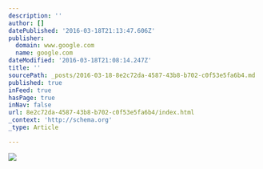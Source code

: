 ```yaml
---
description: ''
author: []
datePublished: '2016-03-18T21:13:47.606Z'
publisher:
  domain: www.google.com
  name: google.com
dateModified: '2016-03-18T21:08:14.247Z'
title: ''
sourcePath: _posts/2016-03-18-8e2c72da-4587-43b8-b702-c0f53e5fa6b4.md
published: true
inFeed: true
hasPage: true
inNav: false
url: 8e2c72da-4587-43b8-b702-c0f53e5fa6b4/index.html
_context: 'http://schema.org'
_type: Article

---
```

![](http://the-grid-user-content.s3-us-west-2.amazonaws.com/8b7cebba-a505-481c-8693-89bef18487bc.jpg)